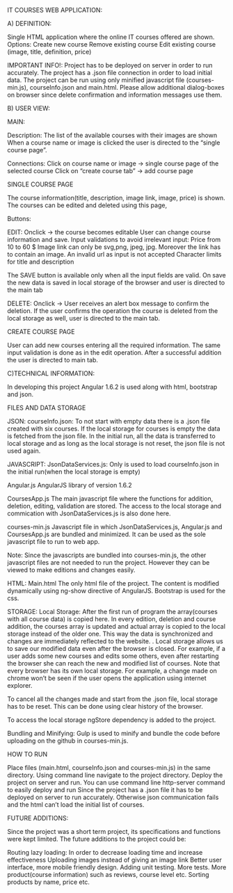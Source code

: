IT COURSES WEB APPLICATION:

A) DEFINITION:

Single HTML application where the online IT courses offered are shown. 
Options:
Create new course
Remove existing course
Edit existing course (image, title, definition, price)

IMPORTANT INFO!:
Project has to be deployed on server in order to run accurately. The project has a .json file connection in order to load initial data.
The project can be run using only minified javascript file (courses-min.js), courseInfo.json and main.html. 
Please allow additional dialog-boxes on browser since delete confirmation and information messages use them.

B) USER VIEW:

MAIN:

Description:
The list of the available courses with their images are shown
When a course name or image is clicked the user is directed to the “single course page”.

Connections:
Click on course name or image -> single course page of the selected course
Click on “create course tab” -> add course page

SINGLE COURSE PAGE

The course information(title, description, image link, image, price) is shown.
The courses can be edited and deleted using this page,

Buttons:
	
EDIT: Onclick -> the course becomes editable 
User can change course information and save.
Input validations to avoid irrelevant input:
Price from 10 to 60 $
Image link can only be svg,png, jpeg, jpg. Moreover the link has to contain an image. An invalid url as input  is not accepted
Character limits for title and description

The SAVE button is available only when all the input fields are valid. On save the new data is saved in local storage of the browser and user is directed to the main tab

DELETE: Onclick -> User receives an alert box message to confirm the deletion. If the user confirms the operation the course is deleted from the local storage as well, user is directed to the main tab.

CREATE COURSE PAGE

User can add new courses entering all the required information. The same input validation is done as in the edit operation. 
After a successful addition the user is directed to main tab.

C)TECHNICAL INFORMATION:

In developing this project Angular 1.6.2 is used along with html, bootstrap and json.

FILES AND DATA STORAGE

JSON:
courseInfo.json:
To not start with empty data there is a .json file created with six courses. If the local storage for courses is empty the data is fetched from the json file.
In the initial run, all the data is transferred to local storage and as long as the local storage is not reset, the json file is not used again.

JAVASCRIPT:
JsonDataServices.js:
Only is used to load courseInfo.json in the initial run(when the local storage is empty)

Angular.js
AngularJS library of version 1.6.2
	
CoursesApp.js
The main javascript file where the functions for addition, deletion, editing, validation are stored. The access to the local storage and commication with JsonDataServices.js is also done here.

courses-min.js
Javascript file in which JsonDataServices.js, Angular.js and CoursesApp.js are bundled and minimized. It can be used as the sole javascript file to run to web app.

Note: Since the javascripts are bundled into courses-min.js, the other javascript files are not needed to run the project. However they can be viewed to make editions and changes easily.

HTML:
Main.html
The only html file of the project. The content is modified dynamically using ng-show directive of AngularJS. Bootstrap is used for the css.

STORAGE:
Local Storage:
After the first run of program the array(courses with all course data) is copied here. In every edition, deletion and course addition, the courses array is updated and actual array is copied to the local storage instead of the older one. This way the data is synchronized and changes are immediately reflected to the website.
.
Local storage allows us to save our modified data even after the browser is closed. For example, if a user adds some new courses and edits some others, even after restarting the browser she can reach the new and modified list of courses.
Note that every browser has its own local storage. For example, a change made on chrome won’t be seen if the user opens the application using internet explorer.

To cancel all the changes made and start from the .json file, local storage has to be reset. This can be done using clear history of the browser.

To access the local storage ngStore dependency is added to the project.


Bundling and Minifying:
Gulp is used to minify and bundle the code before uploading on the github in courses-min.js.

HOW TO RUN
	
Place files (main.html, courseInfo.json and courses-min.js) in the same directory.
Using command line navigate to the project directory.
Deploy the project on server and run.
You can use command line http-server command to easily deploy and run
Since the project has a .json file it has to be deployed on server to run accurately. Otherwise json communication fails and the html can’t load the initial list of courses.


FUTURE ADDITIONS:

Since the project was a short term project, its specifications and functions were kept limited. The future additions to the project could be:
	
Routing lazy loading: In order to decrease loading time and increase effectiveness
Uploading images instead of giving an image link
Better user interface, more mobile friendly design.
Adding unit testing.
More tests.
More product(course information) such as reviews, course level etc.
Sorting products by name, price etc.




